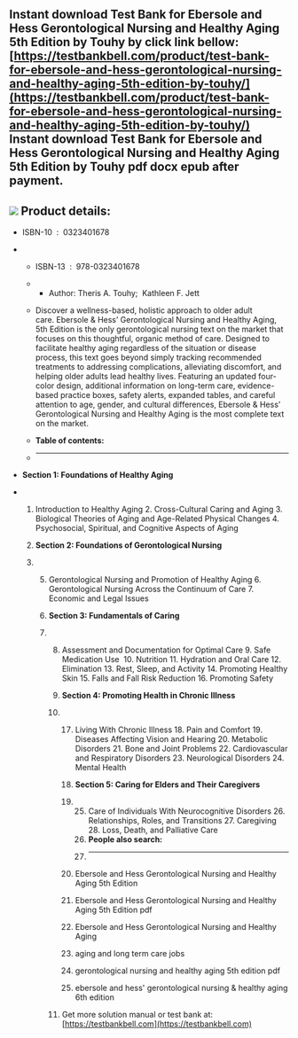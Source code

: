 Instant download **Test Bank for Ebersole and Hess Gerontological Nursing and Healthy Aging 5th Edition by Touhy** by click link bellow:  
[https://testbankbell.com/product/test-bank-for-ebersole-and-hess-gerontological-nursing-and-healthy-aging-5th-edition-by-touhy/](https://testbankbell.com/product/test-bank-for-ebersole-and-hess-gerontological-nursing-and-healthy-aging-5th-edition-by-touhy/)  
**Instant download Test Bank for Ebersole and Hess Gerontological Nursing and Healthy Aging 5th Edition by Touhy pdf docx epub after payment.**
-----------------------------------------------------------------------------------------------------------------------------------------------


![](https://testbankbell.com/wp-content/uploads/2023/05/9780323401678.jpg)
**Product details:**
--------------------


* ISBN-10 ‏ : ‎ 0323401678
* * ISBN-13 ‏ : ‎ 978-0323401678
  * * Author: Theris A. Touhy;  Kathleen F. Jett
   
  * Discover a wellness-based, holistic approach to older adult care. Ebersole & Hess’ Gerontological Nursing and Healthy Aging, 5th Edition is the only gerontological nursing text on the market that focuses on this thoughtful, organic method of care. Designed to facilitate healthy aging regardless of the situation or disease process, this text goes beyond simply tracking recommended treatments to addressing complications, alleviating discomfort, and helping older adults lead healthy lives. Featuring an updated four-color design, additional information on long-term care, evidence-based practice boxes, safety alerts, expanded tables, and careful attention to age, gender, and cultural differences, Ebersole & Hess’ Gerontological Nursing and Healthy Aging is the most complete text on the market.
  * **Table of contents:**
  * ----------------------
 
* **Section 1: Foundations of Healthy Aging**

* 1. Introduction to Healthy Aging 2. Cross-Cultural Caring and Aging 3. Biological Theories of Aging and Age-Related Physical Changes 4. Psychosocial, Spiritual, and Cognitive Aspects of Aging
 
  2. **Section 2: Foundations of Gerontological Nursing**
 
  3. 5. Gerontological Nursing and Promotion of Healthy Aging 6. Gerontological Nursing Across the Continuum of Care 7. Economic and Legal Issues
    
     6. **Section 3: Fundamentals of Caring**
    
     7. 8. Assessment and Documentation for Optimal Care 9. Safe Medication Use  10. Nutrition 11. Hydration and Oral Care 12. Elimination 13. Rest, Sleep, and Activity 14. Promoting Healthy Skin 15. Falls and Fall Risk Reduction 16. Promoting Safety
       
        9. **Section 4: Promoting Health in Chronic Illness**
       
        10. 17. Living With Chronic Illness 18. Pain and Comfort 19. Diseases Affecting Vision and Hearing 20. Metabolic Disorders 21. Bone and Joint Problems 22. Cardiovascular and Respiratory Disorders 23. Neurological Disorders 24. Mental Health
           
            18. **Section 5: Caring for Elders and Their Caregivers**
           
            19. 25. Care of Individuals With Neurocognitive Disorders 26. Relationships, Roles, and Transitions 27. Caregiving 28. Loss, Death, and Palliative Care
                26. **People also search:**
                27. -----------------------
               
            20. Ebersole and Hess Gerontological Nursing and Healthy Aging 5th Edition
           
            21. Ebersole and Hess Gerontological Nursing and Healthy Aging 5th Edition pdf
           
            22. Ebersole and Hess Gerontological Nursing and Healthy Aging
           
            23. aging and long term care jobs
           
            24. gerontological nursing and healthy aging 5th edition pdf
           
            25. ebersole and hess' gerontological nursing & healthy aging 6th edition
           
        11.  Get more solution manual or test bank at: [https://testbankbell.com](https://testbankbell.com)
